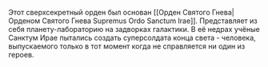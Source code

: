 Этот сверхсекретный орден был основан [[Орден Святого Гнева| Орденом Святого Гнева Supremus Ordo Sanctum Irae]]. Представляет из себя планету-лабораторию на задворках галактики. В её недрах учёные Санктум Ирае пытались создать суперсолдата конца света - человека, выпускаемого только в тот момент когда не справляется ни один из героев.
 